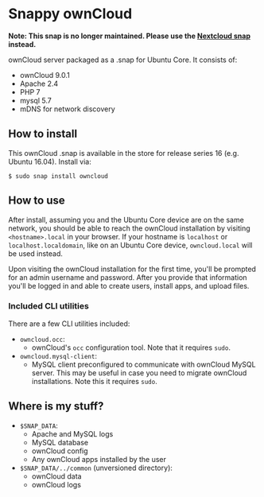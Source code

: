 # Snappy ownCloud

**Note: This snap is no longer maintained. Please use the [Nextcloud snap][1] instead.**

ownCloud server packaged as a .snap for Ubuntu Core. It consists of:

- ownCloud 9.0.1
- Apache 2.4
- PHP 7
- mysql 5.7
- mDNS for network discovery


## How to install

This ownCloud .snap is available in the store for release series 16 (e.g. Ubuntu
16.04). Install via:

    $ sudo snap install owncloud


## How to use

After install, assuming you and the Ubuntu Core device are on the same network,
you should be able to reach the ownCloud installation by visiting
`<hostname>.local` in your browser. If your hostname is `localhost` or
`localhost.localdomain`, like on an Ubuntu Core device, `owncloud.local` will be
used instead.

Upon visiting the ownCloud installation for the first time, you'll be prompted
for an admin username and password. After you provide that information you'll be
logged in and able to create users, install apps, and upload files.


### Included CLI utilities

There are a few CLI utilities included:

- `owncloud.occ`:
    - ownCloud's `occ` configuration tool. Note that it requires `sudo`.
- `owncloud.mysql-client`:
    - MySQL client preconfigured to communicate with ownCloud MySQL server. This
      may be useful in case you need to migrate ownCloud installations. Note
      this it requires `sudo`.


## Where is my stuff?

- `$SNAP_DATA`:
    - Apache and MySQL logs
    - MySQL database
    - ownCloud config
    - Any ownCloud apps installed by the user
- `$SNAP_DATA/../common` (unversioned directory):
    - ownCloud data
    - ownCloud logs

[1]: https://github.com/nextcloud/nextcloud-snap
